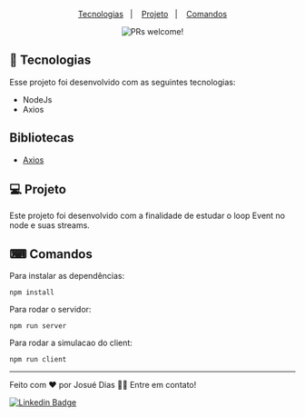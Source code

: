 <p align="center">
  <a href="#-tecnologias">Tecnologias</a>&nbsp;&nbsp;&nbsp;|&nbsp;&nbsp;&nbsp;
  <a href="#-projeto">Projeto</a>&nbsp;&nbsp;&nbsp;|&nbsp;&nbsp;&nbsp;
  <a href="#-comandos">Comandos</a>
</p>

<p align="center">
 <img src="https://img.shields.io/static/v1?label=PRs&message=welcome&color=49AA26&labelColor=000000" alt="PRs welcome!" />
</p>

## 🚀 Tecnologias
Esse projeto foi desenvolvido com as seguintes tecnologias:

- NodeJs
- Axios



## Bibliotecas
- [Axios]([https://www.prisma.io/](https://axios-http.com/ptbr/docs/intro))


## 💻 Projeto

 Este projeto foi desenvolvido com a finalidade de estudar o loop Event no node e suas streams.
 

## ⌨ Comandos

Para instalar as dependências:

``` npm install  ```

Para rodar o servidor: 

``` npm run server  ```

Para rodar a simulacao do client:

``` npm run client  ```

 ---

<p>Feito com ❤️ por Josué Dias 👋🏽 Entre em contato!</p>

[![Linkedin Badge](https://img.shields.io/badge/-Josuedias-blue?style=flat-square&logo=Linkedin&logoColor=white&link=https://https://www.linkedin.com/in/nycole-xavier-641271202/)](https://www.linkedin.com/in/josué-dias-271458224/)
